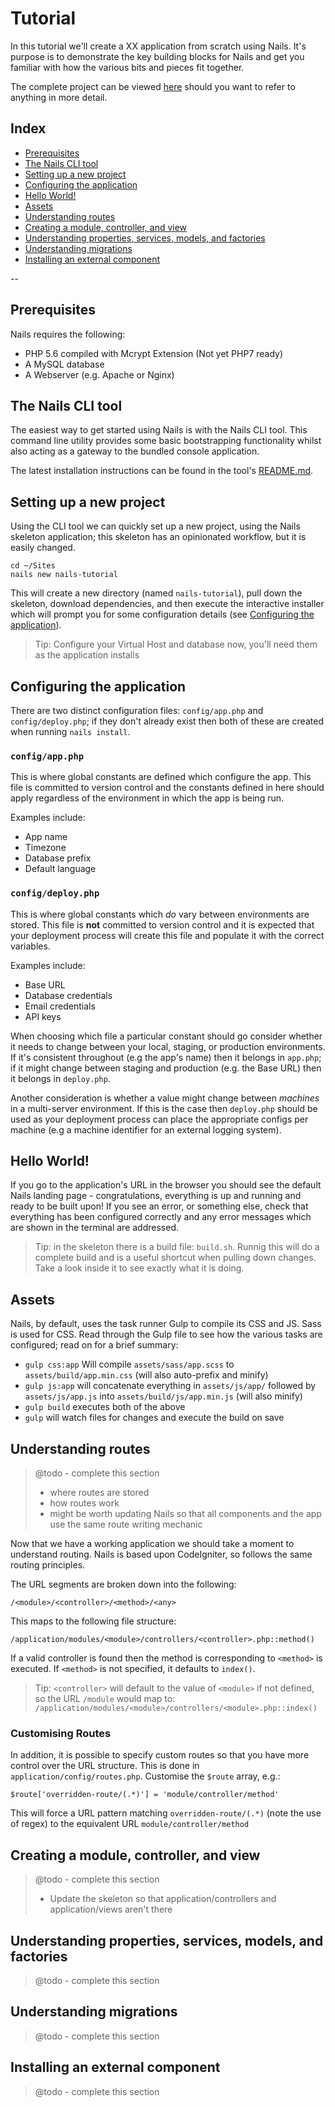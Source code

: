 # Tutorial

In this tutorial we'll create a XX application from scratch using Nails. It's purpose is to demonstrate the key building
blocks for Nails and get you familiar with how the various bits and pieces fit together.

The complete project can be viewed [here](#todo) should you want to refer to anything in more detail.

## Index

- [Prerequisites](#prerequisites)
- [The Nails CLI tool](#the-nails-cli-tool)
- [Setting up a new project](#setting-up-a-new-project)
- [Configuring the application](#configuring-the-application)
- [Hello World!](#hello-world)
- [Assets](#assets)
- [Understanding routes](#understanding-routes)
- [Creating a module, controller, and view](#creating-a-module-controller-and-view)
- [Understanding properties, services, models, and factories](#understanding-properties-services-models-and-factories)
- [Understanding migrations](#understanding-migrations)
- [Installing an external component](#installing-an-external-component)

--

## Prerequisites

Nails requires the following:

- PHP 5.6 compiled with Mcrypt Extension (Not yet PHP7 ready)
- A MySQL database
- A Webserver (e.g. Apache or Nginx)


## The Nails CLI tool

The easiest way to get started using Nails is with the Nails CLI tool. This command line utility provides some basic
bootstrapping functionality whilst also acting as a gateway to the bundled console application.

The latest installation instructions can be found in the tool's [README.md](https://github.com/nails/command-line-tool).


## Setting up a new project

Using the CLI tool we can quickly set up a new project, using the Nails skeleton application; this skeleton has an
opinionated workflow, but it is easily changed.

```
cd ~/Sites
nails new nails-tutorial
```

This will create a new directory (named `nails-tutorial`), pull down the skeleton, download dependencies, and then
execute the interactive installer which will prompt you for some configuration details (see
[Configuring the application](#configuring-the-application)).

> Tip: Configure your Virtual Host and database now, you'll need them as the application installs


## Configuring the application

There are two distinct configuration files: `config/app.php` and `config/deploy.php`; if they don't already exist then
both of these are created when running `nails install`.

### `config/app.php`

This is where global constants are defined which configure the app. This file is committed to version control and the
constants defined in here should apply regardless of the environment in which the app is being run.

Examples include:

- App name
- Timezone
- Database prefix
- Default language


### `config/deploy.php`
This is where global constants which _do_ vary between environments are stored. This file is **not** committed to
version control and it is expected that your deployment process will create this file and populate it with the correct
variables.

Examples include:

- Base URL
- Database credentials
- Email credentials
- API keys

When choosing which file a particular constant should go consider whether it needs to change between your local,
staging, or production environments. If it's consistent throughout (e.g the app's name) then it belongs in `app.php`; if
it might change between staging and production (e.g. the Base URL) then it belongs in `deploy.php`.

Another consideration is whether a value might change between *machines* in a multi-server environment. If this is the
case then `deploy.php` should be used as your deployment process can place the appropriate configs per machine (e.g a
machine identifier for an external logging system).


## Hello World!

If you go to the application's URL in the browser you should see the default Nails landing page - congratulations,
everything is up and running and ready to be built upon! If you see an error, or something else, check that everything
has been configured correctly and any error messages which are shown in the terminal are addressed.

> Tip: in the skeleton there is a build file: `build.sh`. Runnig this will do a complete build and is a useful shortcut
> when pulling down changes. Take a look inside it to see exactly what it is doing.

## Assets

Nails, by default, uses the task runner Gulp to compile its CSS and JS. Sass is used for CSS. Read through the Gulp file
to see how the various tasks are configured; read on for a brief summary:

- `gulp css:app` Will compile `assets/sass/app.scss` to `assets/build/app.min.css` (will also auto-prefix and minify)
- `gulp js:app` will concatenate everything in `assets/js/app/` followed by `assets/js/app.js` into `assets/build/js/app.min.js` (will also minify)
- `gulp build` executes both of the above
- `gulp` will watch files for changes and execute the build on save


## Understanding routes

> @todo - complete this section
>
> - where routes are stored
> - how routes work
> - might be worth updating Nails so that all components and the app use the same route writing mechanic


Now that we have a working application we should take a moment to understand routing. Nails is based upon CodeIgniter,
so follows the same routing principles.

The URL segments are broken down into the following:

`/<module>/<controller>/<method>/<any>`

This maps to the following file structure:

`/application/modules/<module>/controllers/<controller>.php::method()`

If a valid controller is found then the method is corresponding to `<method>` is executed. If `<method>` is not
specified, it defaults to `index()`.

> Tip: `<controller>` will default to the value of `<module>` if not defined, so the URL `/module` would map to:
>  `/application/modules/<module>/controllers/<module>.php::index()`

### Customising Routes

In addition, it is possible to specify custom routes so that you have more control over the URL structure. This is done
in `application/config/routes.php`. Customise the `$route` array, e.g.:

```
$route['overridden-route/(.*)'] = 'module/controller/method'
```

This will force a URL pattern matching `overridden-route/(.*)` (note the use of regex) to the equivalent URL
`module/controller/method`


## Creating a module, controller, and view

> @todo - complete this section
>
> - Update the skeleton so that application/controllers and application/views aren't there


## Understanding properties, services, models, and factories

> @todo - complete this section


## Understanding migrations

> @todo - complete this section


## Installing an external component

> @todo - complete this section
